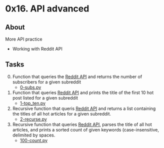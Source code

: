 # 0x16. API advanced

## About
More API practice
  * Working with Reddit API

## Tasks
0. Function that queries the [Reddit API](https://www.reddit.com/dev/api/) and returns the number of subscribers for a given subreddit
    * [0-subs.py](0-subs.py)
1. Function that queries [Reddit API](https://www.reddit.com/dev/api/) and prints the title of the first 10 hot post listed for a given subreddit
    * [1-top_ten.py](1-top_ten.py)
2. Recursive function that queris [Reddit API](https://www.reddit.com/dev/api/) and returns a list containing the titles of all hot articles for a given subreddit.
    * [2-recurse.py](2-recurse.py)
3. Recursive function that queries [Reddit API](https://www.reddit.com/dev/api/), parses the title of all hot articles, and prints a sorted count of given keywords (case-insensitive, delimited by spaces.
    * [100-count.py](100-count.py)
